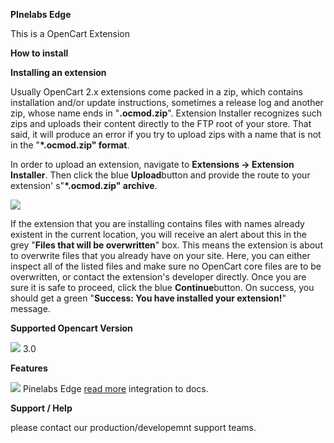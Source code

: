 ﻿**PInelabs Edge**

This is a OpenCart Extension

**How to install**

**Installing an extension**

Usually OpenCart 2.x extensions come packed in a zip, which contains installation and/or update instructions, sometimes a release log and another zip, whose name ends in "**.ocmod.zip**". Extension Installer recognizes such zips and uploads their content directly to the FTP root of your store. That said, it will produce an error if you try to upload zips with a name that is not in the "**\*.ocmod.zip" format**.

In order to upload an extension, navigate to **Extensions → Extension Installer**. Then click the blue **Upload**button and provide the route to your extension' s"**\*.ocmod.zip" archive**.

![](Aspose.Words.162731bc-5ec3-459e-9993-eac176a3507c.002.png)

If the extension that you are installing contains files with names already existent in the current location, you will receive an alert about this in the grey "**Files that will be overwritten**" box. This means the extension is about to overwrite files that you already have on your site. Here, you can either inspect all of the listed files and make sure no OpenCart core files are to be overwritten, or contact the extension's developer directly. Once you are sure it is safe to proceed, click the blue **Continue**button. On success, you should get a green "**Success: You have installed your extension!**" message.

**Supported Opencart Version**

![](Aspose.Words.162731bc-5ec3-459e-9993-eac176a3507c.003.png) 3.0

**Features**

![](Aspose.Words.162731bc-5ec3-459e-9993-eac176a3507c.004.png) Pinelabs Edge [read more](https://www.pinelabs.com/developer/apis) integration to docs.

**Support / Help**

please contact our production/developemnt support teams.
